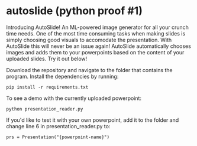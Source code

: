 # autoslide (python proof #1)

Introducing AutoSlide! An ML-powered image generator for all your crunch time needs. One of the most time consuming tasks when making slides is simply choosing good visuals to accomodate the presentation. With AutoSlide this will never be an issue again!  AutoSlide automatically chooses images and adds them to your powerpoints based on the content of your uploaded slides. Try it out below!

Download the repository and navigate to the folder that contains the program. Install the dependencies by running:
```
pip install -r requirements.txt
```

To see a demo with the currently uploaded powerpoint:
```
python presentation_reader.py
```

If you'd like to test it with your own powerpoint, add it to the folder and change line 6 in presentation_reader.py to:
```
prs = Presentation("{powerpoint-name}")
```


